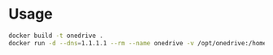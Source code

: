 # Usage

```bash
docker build -t onedrive .
docker run -d --dns=1.1.1.1 --rm --name onedrive -v /opt/onedrive:/home/kaveh onedrive
```

